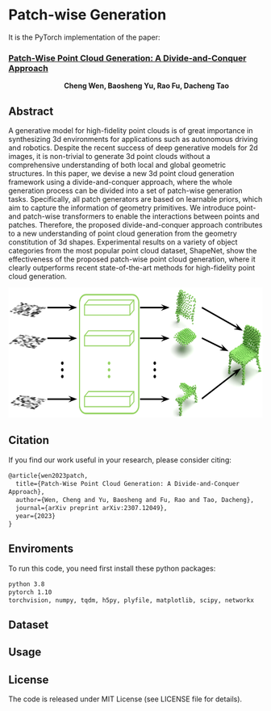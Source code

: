 # Patch-wise Generation

It is the PyTorch implementation of the paper:  
### [Patch-Wise Point Cloud Generation: A Divide-and-Conquer Approach](https://arxiv.org/pdf/2307.12049)  
&nbsp; &nbsp; &nbsp; &nbsp; &nbsp; &nbsp; &nbsp; &nbsp; &nbsp; &nbsp; &nbsp; &nbsp; &nbsp; &nbsp; **Cheng Wen, Baosheng Yu, Rao Fu, Dacheng Tao**

## Abstract
A generative model for high-fidelity point clouds is of great importance in synthesizing 3d environments for applications such as autonomous driving and robotics. Despite the recent success of deep generative models for 2d images, it is non-trivial to generate 3d point clouds without a comprehensive understanding of both local and global geometric structures. In this paper, we devise a new 3d point cloud generation framework using a divide-and-conquer approach, where the whole generation process can be divided into a set of patch-wise generation tasks. Specifically, all patch generators are based on learnable priors, which aim to capture the information of geometry primitives. We introduce point- and patch-wise transformers to enable the interactions between points and patches. Therefore, the proposed divide-and-conquer approach contributes to a new understanding of point cloud generation from the geometry constitution of 3d shapes. Experimental results on a variety of object categories from the most popular point cloud dataset, ShapeNet, show the effectiveness of the proposed patch-wise point cloud generation, where it clearly outperforms recent state-of-the-art methods for high-fidelity point cloud generation. 

<div align="left">
<img src="teaser/teaser.png" height="258" width="622" >

## Citation
If you find our work useful in your research, please consider citing:
```
@article{wen2023patch,
  title={Patch-Wise Point Cloud Generation: A Divide-and-Conquer Approach},
  author={Wen, Cheng and Yu, Baosheng and Fu, Rao and Tao, Dacheng},
  journal={arXiv preprint arXiv:2307.12049},
  year={2023}
}
```


## Enviroments
To run this code, you need first install these python packages:  
```
python 3.8  
pytorch 1.10  
torchvision, numpy, tqdm, h5py, plyfile, matplotlib, scipy, networkx  
```

## Dataset

## Usage

## License
The code is released under MIT License (see LICENSE file for details).
